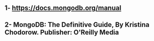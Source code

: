 ## 1- https://docs.mongodb.org/manual
## 2- MongoDB: The Definitive Guide, By Kristina Chodorow. Publisher: O'Reilly Media

